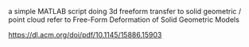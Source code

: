 a simple MATLAB script doing 3d freeform transfer to solid geometric / point cloud
refer to Free-Form Deformation of Solid Geometric Models

https://dl.acm.org/doi/pdf/10.1145/15886.15903
